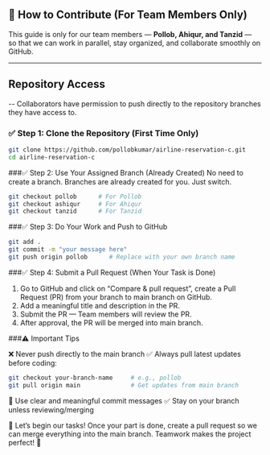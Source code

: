 ## 🤝 How to Contribute (For Team Members Only)

This guide is only for our team members — **Pollob, Ahiqur, and Tanzid** — so that we can work in parallel, stay organized, and collaborate smoothly on GitHub.

---

## Repository Access

-- Collaborators have permission to push directly to the repository branches they have access to.


### ✅ Step 1: Clone the Repository (First Time Only)

```bash
git clone https://github.com/pollobkumar/airline-reservation-c.git
cd airline-reservation-c
```

###✅ Step 2: Use Your Assigned Branch (Already Created)
No need to create a branch. Branches are already created for you. Just switch.

```bash
git checkout pollob      # For Pollob
git checkout ashiqur     # For Ahiqur
git checkout tanzid      # For Tanzid
```

###✅ Step 3: Do Your Work and Push to GitHub

```bash
git add .
git commit -m "your message here"
git push origin pollob      # Replace with your own branch name
```


###✅ Step 4: Submit a Pull Request (When Your Task is Done)

1. Go to GitHub and click on “Compare & pull request”, create a Pull Request (PR) from your branch to main branch on GitHub.
2. Add a meaningful title and description in the PR.
3. Submit the PR — Team members will review the PR.
4. After approval, the PR will be merged into main branch.

###⚠️ Important Tips

❌ Never push directly to the main branch
✅ Always pull latest updates before coding:

```bash
git checkout your-branch-name     # e.g., pollob
git pull origin main              # Get updates from main branch
```

📝 Use clear and meaningful commit messages
✅ Stay on your branch unless reviewing/merging


🚀 Let’s begin our tasks! Once your part is done, create a pull request so we can merge everything into the main branch.
Teamwork makes the project perfect! 💪
